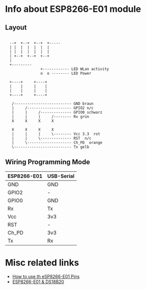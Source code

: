 # Info about ESP8266-E01 module


## Layout
```

  --+  +--+  +--+  +-----
  | |  |  |  |  |  |
  | |  |  |  |  |  |
  | +--+  +--+  +--+
  |
  +---------    
                +------------ LED WLan activity
                o  o -------- LED Power

  +----+     +----+  
  |    |     |    |
  |    |     |    |
  +----+     +----+

   /-------------------------- GND braun
   |     /-------------------- GPIO2 n/c
   |     |     /-------------- GPIO0 schwarz
   |     |     |     /-------- Rx grün
   X     X     X     X

   X     X     X     X   
   |     |     |     \-------- Vcc 3.3  rot
   |     |     \-------------- RST  n/c
   |     \-------------------- Ch_PD  orange
   \-------------------------- Tx gelb
```
## Wiring Programming Mode


| ESP8266-E01 | USB-Serial  |
|-------------|-------------|
|  GND        |     GND     |
|  GPIO2      |      -      |
|  GPIO0      |     GND     |
|    Rx       |     Tx      |
|    Vcc      |     3v3     |
|   RST       |      -      |
|   Ch_PD     |      3v3    |
|   Tx        |      Rx     |


# Misc related links

- [How to use th eSP8266-E01 Pins](http://www.instructables.com/id/How-to-use-the-ESP8266-01-pins/)
- [ESP8266-E01 & DS18B20](http://www.gtkdb.de/index_18_2887.html)



